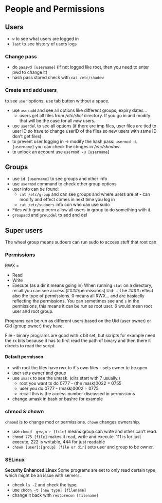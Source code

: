 # People and Permissions

## Users
- `w` to see what users are logged in 
- `last` to see history of users logs

### Change pass
- do `passwd [username]` (if not logged like root, then you need to enter pwd to change it)
- hash pass stored check with `cat /etc/shadow`

### Create and add users
to see `user` options, use tab button without a space.
- use `useradd` and see all options like different groups, expiry dates...
    - users get all files from _/etc/skel_ directory. If you go in and modify that will be the case for all *new* users.
- use `userdel` to see all options (if there are imp files, user files are tied to user ID so have to change userID of the files so new users with same ID don't get files)
- to prevent user logging in -> modify the hash pass: `usermod -L [username]` you can check the chnges in _/etc/shadow_. 
- to unlock an account use `usermod -u [username]`

## Groups
- use `id [username]` to see groups and other info
- use `usermod` command to check other group options
- user info can be found:
    - `cat /etc/group` and can see groups and where users are at - can modify and effect comes in next time you log in
    - `cat /etc/sudoers` info con who can use sudo
- Files with group perm allow all users in group to do something with it.
- `groupadd` and `groupdel` to add and del

## Super users
The wheel group means sudoers can run sudo to access stuff that root can. 

### Permissions
RWX =
- Read
- Write
- Execute (as a dir it means going in)
When running `stat` on a directory, recall you can see access (####/permissions) Uid:...
The #### reflect also the type of permissions. 0 means all RWX... and are basiaclly reflecting the permissions.
You can sometimes see and `s` in the permissions, this means it can be run as root user. 6 would mean root user and root group.

Programs can be run as different users based on the Uid (user owner) or Gid (group owner) they have.

File - binary programs are good with x bit set, but scripts for example need the rx bits because it has to first read the path of binary and then there it directs to read the script.

#### Default permisson
- with root the files have rwx to it's own files - sets owner to be open
- user sets owner and group
- use `umask` to see the umask. (dirs start with 7 usually.)
    - root you want to do 0777 - (the mask)0022 = 0755
    - user you do 0777 - (mask)0002 = 0775
    - recall this is the access number discussed in permissions
- change umask in bash or bashrc for example

### chmod & chown
`chmond` is to change mod or permissions. `chown` changes ownership.
- use `chmod  g+w,o-r [file]` means group can write and other can't read.
- `chmod 775 [file]` makes it read, write and execute. 111 is for just execute, 222 is writable, 444 for just readable
- `chown [user]:[group] [file or dir]` sets user and group to be owner. 

### SELinux
**Security Enhanced Linux**
Some programs are set to only read certain type, which might be an issue with servers.
- check `ls -Z` and check the type
- use `chcon -t [new type] [filename]` 
- change it back with `restorecon [filename]`